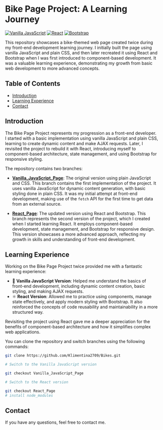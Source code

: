 # Bike Page Project: A Learning Journey

[![Vanilla JavaScript](https://img.shields.io/badge/Vanilla%20JavaScript-yellow)](https://developer.mozilla.org/en-US/docs/Web/JavaScript)
[![React](https://img.shields.io/badge/React-blue)](https://reactjs.org/)
[![Bootstrap](https://img.shields.io/badge/Bootstrap-purple)](https://getbootstrap.com/)

This repository showcases a bike-themed web page created twice during my front-end development learning journey. I initially built the page using vanilla JavaScript and plain CSS, and then later recreated it using React and Bootstrap when I was first introduced to component-based development. It was a valuable learning experience, demonstrating my growth from basic web development to more advanced concepts.

## Table of Contents

- [Introduction](#introduction)
- [Learning Experience](#learning-experience)
- [Contact](#contact)

## Introduction

The Bike Page Project represents my progression as a front-end developer. I started with a basic implementation using vanilla JavaScript and plain CSS, learning to create dynamic content and make AJAX requests. Later, I revisited the project to rebuild it with React, introducing myself to component-based architecture, state management, and using Bootstrap for responsive styling.

The repository contains two branches:

- **[Vanilla_JavaScript_Page](https://github.com/Klimentina2709/Bikes/tree/Vanilla_JavaScript_Page)**: The original version using plain JavaScript and CSS. This branch contains the first implementation of the project. It uses vanilla JavaScript for dynamic content generation, with basic styling done in plain CSS. It was my initial attempt at front-end development, making use of the `fetch` API for the first time to get data from an external source.

- **[React_Page](https://github.com/Klimentina2709/Bikes/tree/React_Page)**: The updated version using React and Bootstrap. This branch represents the second version of the project, which I created when I started learning React. It employs component-based development, state management, and Bootstrap for responsive design. This version showcases a more advanced approach, reflecting my growth in skills and understanding of front-end development.

## Learning Experience

Working on the Bike Page Project twice provided me with a fantastic learning experience:

- 🚀 **Vanilla JavaScript Version**: Helped me understand the basics of front-end development, including dynamic content creation, basic styling, and making AJAX requests.
- ⚛️ **React Version**: Allowed me to practice using components, manage state effectively, and apply modern styling with Bootstrap. It also reinforced the concepts of code reusability and maintainability in a more structured way.

Revisiting the project using React gave me a deeper appreciation for the benefits of component-based architecture and how it simplifies complex web applications.

You can clone the repository and switch branches using the following commands:

```bash
git clone https://github.com/Klimentina2709/Bikes.git

# Switch to the Vanilla JavaScript version

git checkout Vanilla_JavaScript_Page

# Switch to the React version

git checkout React_Page
# install node_modules
```

## Contact

If you have any questions, feel free to contact me.
